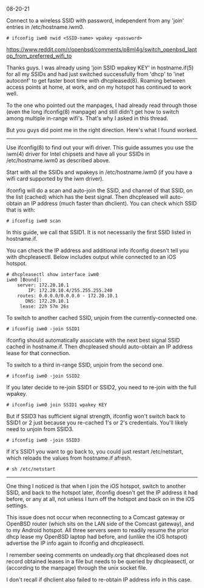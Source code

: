 08-20-21

Connect to a wireless SSID with password, independent from any 'join'
entries in /etc/hostname.iwm0.

```
# ifconfig iwm0 nwid <SSID-name> wpakey <password>
```

https://www.reddit.com/r/openbsd/comments/p8ml4g/switch_openbsd_laptop_from_preferred_wifi_to

Thanks guys. I was already using 'join SSID wpakey KEY' in
hostname.if(5) for all my SSIDs and had just switched successfully
from 'dhcp' to 'inet autoconf' to get faster boot time with
dhcpleased(8). Roaming between access points at home, at work, and on
my hotspot has continued to work well.

To the one who pointed out the manpages, I had already read through
those (even the long ifconfig(8) manpage) and still didn't get how to
switch among multiple in-range wifi's. That's why I asked in this
thread.

But you guys did point me in the right direction. Here's what I found
worked.

----

Use ifconfig(8) to find out your wifi driver. This guide assumes you
use the iwm(4) driver for Intel chipsets and have all your SSIDs in
/etc/hostname.iwm0 as described above.

Start with all the SSIDs and wpakeys in /etc/hostname.iwm0 (if you have
a wifi card supported by the iwm driver).

ifconfig will do a scan and auto-join the SSID, and channel of that
SSID, on the list (cached) which has the best signal. Then dhcpleased
will auto-obtain an IP address (much faster than dhclient). You can
check which SSID that is with:

```
# ifconfig iwm0 scan
```

In this guide, we call that SSID1. It is not necessarily the first SSID
listed in hostname.if.

You can check the IP address and additional info ifconfig doesn't tell
you with dhcpleasectl. Below includes output while connected to an iOS
hotspot.

```
# dhcpleasectl show interface iwm0
iwm0 [Bound]: 
	server: 172.20.10.1
		IP: 172.20.10.4/255.255.255.240 
	routes: 0.0.0.0/0.0.0.0 - 172.20.10.1
	   DNS: 172.20.10.1 
	 lease: 22h 57m 26s
```

To switch to another cached SSID, unjoin from the currently-connected
one.

```
# ifconfig iwm0 -join SSID1
```

ifconfig should automatically associate with the next best signal SSID
cached in hostname.if. Then dhcpleased should auto-obtain an IP address
lease for that connection.

To switch to a third in-range SSID, unjoin from the second one.

``` # ifconfig iwm0 -join SSID2 ```

If you later decide to re-join SSID1 or SSID2, you need to re-join with
the full wpakey.

``` # ifconfig iwm0 join SSID1 wpakey KEY ```

But if SSID3 has sufficient signal strength, ifconfig won't switch back
to SSID1 or 2 just because you re-cached 1's or 2's credentials. You'll
likely need to unjoin from SSID3.

``` # ifconfig iwm0 -join SSID3 ```

If it's SSID1 you want to go back to, you could just restart
/etc/netstart, which reloads the values from hostname.if afresh.

``` # sh /etc/netstart ```

----

One thing I noticed is that when I join the iOS hotspot, switch to
another SSID, and back to the hotspot later, ifconfig doesn't get the IP
address it had before, or any at all, not unless I turn off the hotspot
and back on in the iOS settings.

This issue does not occur when reconnecting to a Comcast gateway or
OpenBSD router (which sits on the LAN side of the Comcast gateway), and
to my Android hotspot. All three servers seem to readily resume the
prior dhcp lease my OpenBSD laptop had before, and (unlike the iOS
hotspot) advertise the IP info again to ifconfig and dhcpleasectl.

I remember seeing comments on undeadly.org that dhcpleased does not
record obtained leases in a file but needs to be queried by
dhcpleasectl, or (according to the manpage) through the unix socket
file.

I don't recall if dhclient also failed to re-obtain IP address info in
this case.


